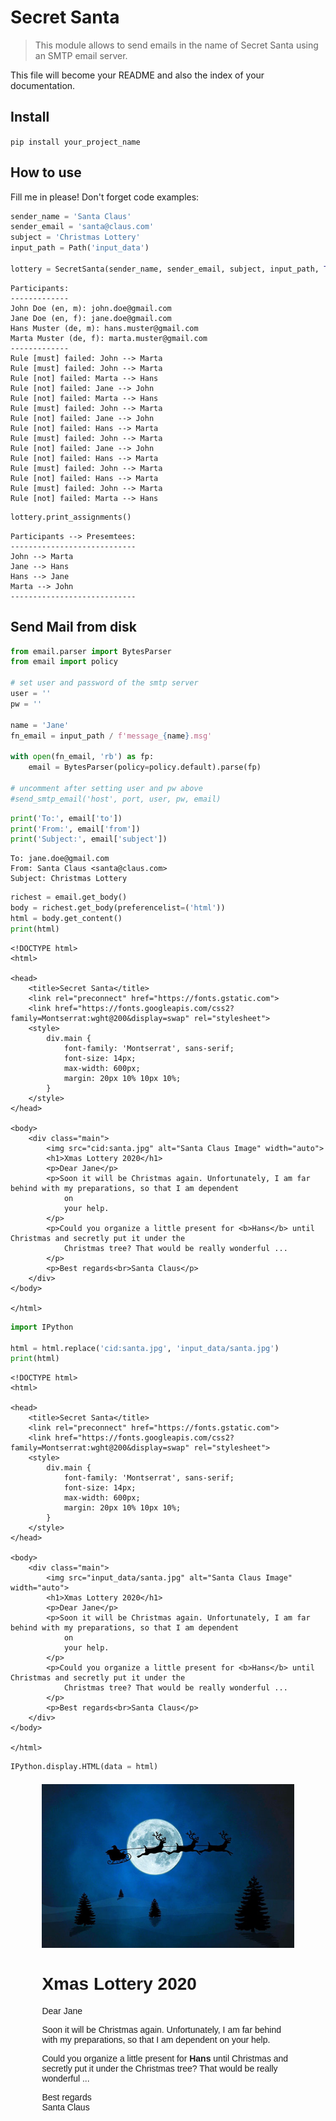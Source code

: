 # Secret Santa
> This module allows to send emails in the name of Secret Santa using an SMTP email server.


This file will become your README and also the index of your documentation.

## Install

`pip install your_project_name`

## How to use

Fill me in please! Don't forget code examples:

```python
sender_name = 'Santa Claus'
sender_email = 'santa@claus.com'
subject = 'Christmas Lottery'
input_path = Path('input_data')

lottery = SecretSanta(sender_name, sender_email, subject, input_path, True)
```

    Participants:
    -------------
    John Doe (en, m): john.doe@gmail.com
    Jane Doe (en, f): jane.doe@gmail.com
    Hans Muster (de, m): hans.muster@gmail.com
    Marta Muster (de, f): marta.muster@gmail.com
    -------------
    Rule [must] failed: John --> Marta
    Rule [must] failed: John --> Marta
    Rule [not] failed: Marta --> Hans
    Rule [not] failed: Jane --> John
    Rule [not] failed: Marta --> Hans
    Rule [must] failed: John --> Marta
    Rule [not] failed: Jane --> John
    Rule [not] failed: Hans --> Marta
    Rule [must] failed: John --> Marta
    Rule [not] failed: Jane --> John
    Rule [not] failed: Hans --> Marta
    Rule [must] failed: John --> Marta
    Rule [not] failed: Hans --> Marta
    Rule [must] failed: John --> Marta
    Rule [not] failed: Marta --> Hans


```python
lottery.print_assignments()
```

    Participants --> Presemtees:
    ----------------------------
    John --> Marta
    Jane --> Hans
    Hans --> Jane
    Marta --> John
    ----------------------------


## Send Mail from disk

```python
from email.parser import BytesParser
from email import policy

# set user and password of the smtp server
user = ''
pw = ''

name = 'Jane'
fn_email = input_path / f'message_{name}.msg'

with open(fn_email, 'rb') as fp:
    email = BytesParser(policy=policy.default).parse(fp)

# uncomment after setting user and pw above
#send_smtp_email('host', port, user, pw, email)
```

```python
print('To:', email['to'])
print('From:', email['from'])
print('Subject:', email['subject'])
```

    To: jane.doe@gmail.com
    From: Santa Claus <santa@claus.com>
    Subject: Christmas Lottery


```python
richest = email.get_body()
body = richest.get_body(preferencelist=('html'))
html = body.get_content()
print(html)
```

    <!DOCTYPE html>
    <html>
    
    <head>
        <title>Secret Santa</title>
        <link rel="preconnect" href="https://fonts.gstatic.com">
        <link href="https://fonts.googleapis.com/css2?family=Montserrat:wght@200&display=swap" rel="stylesheet">
        <style>
            div.main {
                font-family: 'Montserrat', sans-serif;
                font-size: 14px;
                max-width: 600px;
                margin: 20px 10% 10px 10%;
            }
        </style>
    </head>
    
    <body>
        <div class="main">
            <img src="cid:santa.jpg" alt="Santa Claus Image" width="auto">
            <h1>Xmas Lottery 2020</h1>
            <p>Dear Jane</p>
            <p>Soon it will be Christmas again. Unfortunately, I am far behind with my preparations, so that I am dependent
                on
                your help.
            </p>
            <p>Could you organize a little present for <b>Hans</b> until Christmas and secretly put it under the
                Christmas tree? That would be really wonderful ...
            </p>
            <p>Best regards<br>Santa Claus</p>
        </div>
    </body>
    
    </html>
    


```python
import IPython

html = html.replace('cid:santa.jpg', 'input_data/santa.jpg')
print(html)
```

    <!DOCTYPE html>
    <html>
    
    <head>
        <title>Secret Santa</title>
        <link rel="preconnect" href="https://fonts.gstatic.com">
        <link href="https://fonts.googleapis.com/css2?family=Montserrat:wght@200&display=swap" rel="stylesheet">
        <style>
            div.main {
                font-family: 'Montserrat', sans-serif;
                font-size: 14px;
                max-width: 600px;
                margin: 20px 10% 10px 10%;
            }
        </style>
    </head>
    
    <body>
        <div class="main">
            <img src="input_data/santa.jpg" alt="Santa Claus Image" width="auto">
            <h1>Xmas Lottery 2020</h1>
            <p>Dear Jane</p>
            <p>Soon it will be Christmas again. Unfortunately, I am far behind with my preparations, so that I am dependent
                on
                your help.
            </p>
            <p>Could you organize a little present for <b>Hans</b> until Christmas and secretly put it under the
                Christmas tree? That would be really wonderful ...
            </p>
            <p>Best regards<br>Santa Claus</p>
        </div>
    </body>
    
    </html>
    


```python
IPython.display.HTML(data = html)
```




<!DOCTYPE html>
<html>

<head>
    <title>Secret Santa</title>
    <link rel="preconnect" href="https://fonts.gstatic.com">
    <link href="https://fonts.googleapis.com/css2?family=Montserrat:wght@200&display=swap" rel="stylesheet">
    <style>
        div.main {
            font-family: 'Montserrat', sans-serif;
            font-size: 14px;
            max-width: 600px;
            margin: 20px 10% 10px 10%;
        }
    </style>
</head>

<body>
    <div class="main">
        <img src="https://github.com/eandreas/secretsanta/raw/master/input_data/santa.jpg" alt="Santa Claus Image" width="auto">
        <h1>Xmas Lottery 2020</h1>
        <p>Dear Jane</p>
        <p>Soon it will be Christmas again. Unfortunately, I am far behind with my preparations, so that I am dependent
            on
            your help.
        </p>
        <p>Could you organize a little present for <b>Hans</b> until Christmas and secretly put it under the
            Christmas tree? That would be really wonderful ...
        </p>
        <p>Best regards<br>Santa Claus</p>
    </div>
</body>

</html>




